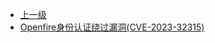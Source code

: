 * [上一级](docs/wy876_poc/)
* [Openfire身份认证绕过漏洞(CVE-2023-32315)](docs/wy876_poc/Openfire/Openfire%E8%BA%AB%E4%BB%BD%E8%AE%A4%E8%AF%81%E7%BB%95%E8%BF%87%E6%BC%8F%E6%B4%9E%28CVE-2023-32315%29.md)
